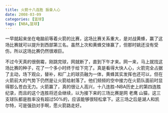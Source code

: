 ```yaml
---
title: 火箭十八连胜 振奋人心
date: 2008-03-09
categories: [篮球]
tags: [NBA,篮球]
---
```


一早就起来坐在电脑前等着火箭的比赛，这场比赛关系重大，是对战黄蜂，赢了这场比赛就可以提升到西部第三名。虽然上次和黄蜂交锋赢了，但那时姚还没有受伤，所以这场比赛仍然很艰巨。
<!--more-->

不过今天真的很倒霉，刚跳完球，网就断了，直到下午才来。网一来，马上就找这场比赛的种子，花了一个多小时终于给下完了。真是看得大快人心，火箭完全占据了主动，场下观众，替补，和厂上的球员融为一体，黄蜂其实发挥也还可以，但在火箭前大的气势下仍然是让火箭给射落了。他们频频的空中接力在火箭队面前时显得那么苍白无力。火箭赢了，真的很让人高兴，十八连胜–NBA历史上的第四连胜纪录，而且的这个连胜将还会继续，以为接下来的三场比赛是网 老鹰 山猫，这三支球队都是胜率没有超过50%的，应该能够很轻松拿下。这三场之后是湖人和凯尔特，可是强劲对手啊，愿火箭路走好。

